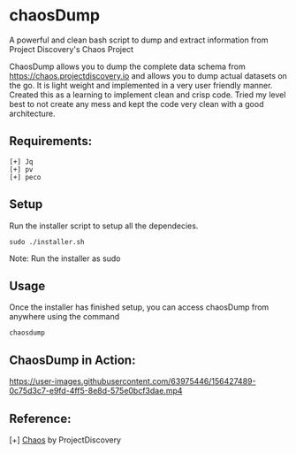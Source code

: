 # chaosDump
A powerful and clean bash script to dump and extract information from Project Discovery's Chaos Project 

ChaosDump allows you to dump the complete data schema from https://chaos.projectdiscovery.io and allows you to dump actual datasets on the go. It is light weight and implemented in a very user friendly manner.
Created this as a learning to implement clean and crisp code. Tried my level best to not create any mess and kept the code very clean with a good architecture.

## Requirements:
```
[+] Jq
[+] pv
[+] peco
```

## Setup
Run the installer script to setup all the dependecies.
```
sudo ./installer.sh
```
Note: Run the installer as sudo 

## Usage
Once the installer has finished setup, you can access chaosDump from anywhere using the command
```
chaosdump
```
## ChaosDump in Action:
https://user-images.githubusercontent.com/63975446/156427489-0c75d3c7-e9fd-4ff5-8e8d-575e0bcf3dae.mp4

## Reference:
[+] [Chaos](https://chaos.projectdiscovery.io) by ProjectDiscovery 
 
